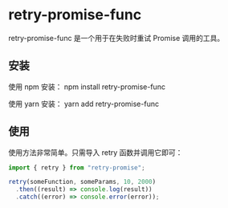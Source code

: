 # retry-promise-func

retry-promise-func 是一个用于在失败时重试 Promise 调用的工具。

## 安装

使用 npm 安装： npm install retry-promise-func

使用 yarn 安装： yarn add retry-promise-func

## 使用

使用方法非常简单。只需导入 retry 函数并调用它即可：

```typescript
import { retry } from "retry-promise";

retry(someFunction, someParams, 10, 2000)
  .then((result) => console.log(result))
  .catch((error) => console.error(error));
```
